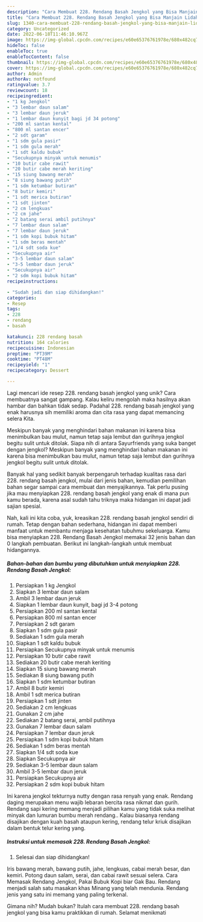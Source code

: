 ```yaml
---
description: "Cara Membuat 228. Rendang Basah Jengkol yang Bisa Manjain Lidah"
title: "Cara Membuat 228. Rendang Basah Jengkol yang Bisa Manjain Lidah"
slug: 1340-cara-membuat-228-rendang-basah-jengkol-yang-bisa-manjain-lidah
category: Uncategorized
date: 2022-06-18T11:46:10.967Z
image: https://img-global.cpcdn.com/recipes/e60e65376761978e/680x482cq70/228-rendang-basah-jengkol-foto-resep-utama.jpg
hideToc: false
enableToc: true
enableTocContent: false
thumbnail: https://img-global.cpcdn.com/recipes/e60e65376761978e/680x482cq70/228-rendang-basah-jengkol-foto-resep-utama.jpg
cover: https://img-global.cpcdn.com/recipes/e60e65376761978e/680x482cq70/228-rendang-basah-jengkol-foto-resep-utama.jpg
author: Admin
authorAv: notfound
ratingvalue: 3.7
reviewcount: 18
recipeingredient:
- "1 kg Jengkol"
- "3 lembar daun salam"
- "3 lembar daun jeruk"
- "1 lembar daun kunyit bagi jd 34 potong"
- "200 ml santan kental"
- "800 ml santan encer"
- "2 sdt garam"
- "1 sdm gula pasir"
- "1 sdm gula merah"
- "1 sdt kaldu bubuk"
- "Secukupnya minyak untuk menumis"
- "10 butir cabe rawit"
- "20 butir cabe merah keriting"
- "15 siung bawang merah"
- "8 siung bawang putih"
- "1 sdm ketumbar butiran"
- "8 butir kemiri"
- "1 sdt merica butiran"
- "1 sdt jinten"
- "2 cm lengkuas"
- "2 cm jahe"
- "2 batang serai ambil putihnya"
- "7 lembar daun salam"
- "7 lembar daun jeruk"
- "1 sdm kopi bubuk hitam"
- "1 sdm beras mentah"
- "1/4 sdt soda kue"
- "Secukupnya air"
- "3-5 lembar daun salam"
- "3-5 lembar daun jeruk"
- "Secukupnya air"
- "2 sdm kopi bubuk hitam"
recipeinstructions:

- "Sudah jadi dan siap dihidangkan!"
categories:
- Resep
tags:
- 228
- rendang
- basah

katakunci: 228 rendang basah 
nutrition: 164 calories
recipecuisine: Indonesian
preptime: "PT39M"
cooktime: "PT48M"
recipeyield: "1"
recipecategory: Dessert

---
```





Lagi mencari ide resep 228. rendang basah jengkol yang unik? Cara membuatnya sangat gampang. Kalau keliru mengolah maka hasilnya akan hambar dan bahkan tidak sedap. Padahal 228. rendang basah jengkol yang enak harusnya sih memiliki aroma dan cita rasa yang dapat memancing selera Kita.





Meskipun banyak yang menghindari bahan makanan ini karena bisa menimbulkan bau mulut, namun tetap saja lembut dan gurihnya jengkol begitu sulit untuk ditolak. Siapa nih di antara Sayurfriends yang suka banget dengan jengkol? Meskipun banyak yang menghindari bahan makanan ini karena bisa menimbulkan bau mulut, namun tetap saja lembut dan gurihnya jengkol begitu sulit untuk ditolak.

Banyak hal yang sedikit banyak berpengaruh terhadap kualitas rasa dari 228. rendang basah jengkol, mulai dari jenis bahan, kemudian pemilihan bahan segar sampai cara membuat dan menyajikannya. Tak perlu pusing jika mau menyiapkan 228. rendang basah jengkol yang enak di mana pun kamu berada, karena asal sudah tahu triknya maka hidangan ini dapat jadi sajian spesial.






Nah, kali ini kita coba, yuk, kreasikan 228. rendang basah jengkol sendiri di rumah. Tetap dengan bahan sederhana, hidangan ini dapat memberi manfaat untuk membantu menjaga kesehatan tubuhmu sekeluarga. Kamu bisa menyiapkan 228. Rendang Basah Jengkol memakai 32 jenis bahan dan 0 langkah pembuatan. Berikut ini langkah-langkah untuk membuat hidangannya.

<!--inarticleads1-->

##### Bahan-bahan dan bumbu yang dibutuhkan untuk menyiapkan 228. Rendang Basah Jengkol:

1. Persiapkan 1 kg Jengkol
1. Siapkan 3 lembar daun salam
1. Ambil 3 lembar daun jeruk
1. Siapkan 1 lembar daun kunyit, bagi jd 3-4 potong
1. Persiapkan 200 ml santan kental
1. Persiapkan 800 ml santan encer
1. Persiapkan 2 sdt garam
1. Siapkan 1 sdm gula pasir
1. Sediakan 1 sdm gula merah
1. Siapkan 1 sdt kaldu bubuk
1. Persiapkan Secukupnya minyak untuk menumis
1. Persiapkan 10 butir cabe rawit
1. Sediakan 20 butir cabe merah keriting
1. Siapkan 15 siung bawang merah
1. Sediakan 8 siung bawang putih
1. Siapkan 1 sdm ketumbar butiran
1. Ambil 8 butir kemiri
1. Ambil 1 sdt merica butiran
1. Persiapkan 1 sdt jinten
1. Sediakan 2 cm lengkuas
1. Gunakan 2 cm jahe
1. Sediakan 2 batang serai, ambil putihnya
1. Gunakan 7 lembar daun salam
1. Persiapkan 7 lembar daun jeruk
1. Persiapkan 1 sdm kopi bubuk hitam
1. Sediakan 1 sdm beras mentah
1. Siapkan 1/4 sdt soda kue
1. Siapkan Secukupnya air
1. Sediakan 3-5 lembar daun salam
1. Ambil 3-5 lembar daun jeruk
1. Persiapkan Secukupnya air
1. Persiapkan 2 sdm kopi bubuk hitam


Ini karena jengkol tekturnya nutty dengan rasa renyah yang enak. Rendang daging merupakan menu wajib lebaran bercita rasa nikmat dan gurih. Rendang sapi kering memang menjadi pilihan kamu yang tidak suka melihat minyak dan lumuran bumbu merah rendang.. Kalau biasanya rendang disajikan dengan kuah basah ataupun kering, rendang telur kriuk disajikan dalam bentuk telur kering yang. 

<!--inarticleads2-->

##### Instruksi untuk memasak 228. Rendang Basah Jengkol:


1. Selesai dan siap dihidangkan!

Iris bawang merah, bawang putih, jahe, lengkuas, cabai merah besar, dan kemiri. Potong daun salam, serai, dan cabai rawit sesuai selera. Cara Memasak Rendang Jengkol, Pakai Bubuk Kopi biar Gak Bau. Rendang menjadi salah satu masakan khas Minang yang telah mendunia. Rendang jenis yang satu ini memang yang paling terkenal. 

Gimana nih? Mudah bukan? Itulah cara membuat 228. rendang basah jengkol yang bisa kamu praktikkan di rumah. Selamat menikmati
